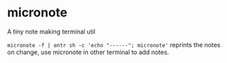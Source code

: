 # micronote

A tiny note making terminal util

`micronote -f | entr sh -c 'echo "------"; micronote'`
reprints the notes on change, use micronote <note> in other
terminal to add notes.
